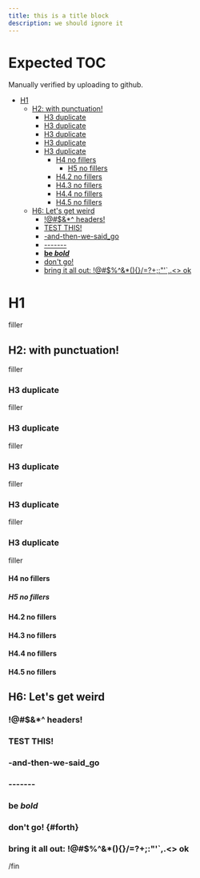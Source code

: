 ```yaml
---
title: this is a title block
description: we should ignore it
---
```


# Expected TOC

Manually verified by uploading to github.

<!-- toc -->
- [H1](#h1)
  - [H2: with punctuation!](#h2-with-punctuation)
    - [H3 duplicate](#h3-duplicate)
    - [H3 duplicate](#h3-duplicate-1)
    - [H3 duplicate](#h3-duplicate-2)
    - [H3 duplicate](#h3-duplicate-3)
    - [H3 duplicate](#h3-duplicate-4)
      - [H4 no fillers](#h4-no-fillers)
        - [H5 no fillers](#h5-no-fillers)
      - [H4.2 no fillers](#h42-no-fillers)
      - [H4.3 no fillers](#h43-no-fillers)
      - [H4.4 no fillers](#h44-no-fillers)
      - [H4.5 no fillers](#h45-no-fillers)
  - [H6: Let's get weird](#h6-lets-get-weird)
    - [!@#$&amp;*^ headers!](#-headers)
    - [TEST THIS!](#test-this)
    - [-and-then-we-said_go](#-and-then-we-said_go)
    - [-------](#-------)
    - [<strong>be <em>bold</em></strong>](#be-bold)
    - [don't go!](#dont-go)
    - [bring it all out: !@#$%^&amp;*(){}/=?+;:&quot;'`,.&lt;&gt; ok](#bring-it-all-out--ok)
<!-- /toc -->

# H1
filler

## H2: with punctuation!
filler

### H3 duplicate
filler

### H3 duplicate
filler

### H3 duplicate
filler

### H3 duplicate
filler

### H3 duplicate
filler

#### H4 no fillers
##### H5 no fillers
#### H4.2 no fillers
#### H4.3 no fillers
#### H4.4 no fillers
#### H4.5 no fillers

## H6: Let's get weird
### !@#$&*^ headers!
### TEST THIS!
### -and-then-we-said_go
### -------
### **be _bold_**
### don't go! {#forth}
### bring it all out: !@#$%^&*(){}/=?+;:"'`,.<> ok

/fin
